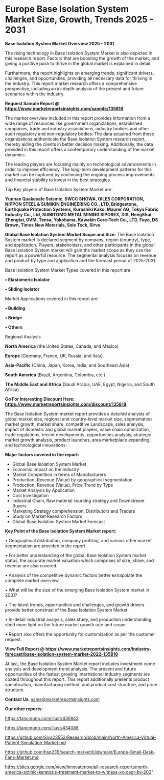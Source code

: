  # Europe Base Isolation System Market Size, Growth, Trends 2025 - 2031

<Strong> Base Isolation System Market Overview 2025 - 2031</strong>

The rising technology in Base Isolation System Market is also depicted in this research report. Factors that are boosting the growth of the market, and giving a positive push to thrive in the global market is explained in detail.

Furthermore, the report highlights on emerging trends, significant drivers, challenges, and opportunities, providing all necessary data for thriving in the industry. This report market research offers a comprehensive perspective, including an in-depth analysis of the present and future scenarios within the industry.

<strong>Request Sample Report @ <a href=https://www.marketreportsinsights.com/sample/135818>https://www.marketreportsinsights.com/sample/135818</a></strong>

The market overview included in this report provides information from a wide range of resources like government organizations, established companies, trade and industry associations, industry brokers and other such regulatory and non-regulatory bodies. The data acquired from these organizations authenticate the Base Isolation System research report, thereby aiding the clients in better decision making. Additionally, the data provided in this report offers a contemporary understanding of the market dynamics.

The leading players are focusing mainly on technological advancements in order to improve efficiency. The long-term development patterns for this market can be captured by continuing the ongoing process improvements and financial stability to invest in the best strategies.

Top Key players of Base Isolation System Market are:

<strong>Yunnan Quakesafe Seismic, SWCC SHOWA, OILES CORPORATION, NIPPON STEEL & SUMIKIN ENGINEERING CO., LTD, Bridgestone, Earthquake Protection Systems, Kurashiki Kako, Maurer AG, Tokyo Fabric Industry Co., Ltd, SUMITOMO METAL MINING SIPOREX, DIS, HengShui Zhengtai, OVM, Tensa, Yokohama, Kawakin Core-Tech Co., LTD, Fuyo, DS Brown, Times New Materials, Sole Teck, Sirve</strong>

<strong><b>Global Base Isolation System Market Scope and Size:</b></strong>
The Base Isolation System market is declared segment by company, region (country), type, and application. Players, stakeholders, and other participants in the global Base Isolation System market will gain the market scope as they use the report as a powerful resource. The segmental analysis focuses on revenue and product by type and application and the forecast period of 2025-2031.

Base Isolation System Market Types covered in this report are:

<strong>• Elastomeric Isolator

• Sliding Isolator</strong>

Market Applications covered in this report are:

<strong>• Building

• Bridge

• Others</strong> 

Regional Analysis

<strong>North America</strong> (the United States, Canada, and Mexico)

<strong>Europe</strong> (Germany, France, UK, Russia, and Italy)

<strong>Asia-Pacific</strong> (China, Japan, Korea, India, and Southeast Asia)

<strong>South America</strong> (Brazil, Argentina, Colombia, etc.)

<strong>The Middle East and Africa</strong> (Saudi Arabia, UAE, Egypt, Nigeria, and South Africa)

<strong>Go For Interesting Discount Here: <a href=https://www.marketreportsinsights.com/discount/135818>https://www.marketreportsinsights.com/discount/135818</a></strong>

The Base Isolation System market report provides a detailed analysis of global market size, regional and country-level market size, segmentation market growth, market share, competitive Landscape, sales analysis, impact of domestic and global market players, value chain optimization, trade regulations, recent developments, opportunities analysis, strategic market growth analysis, product launches, area marketplace expanding, and technological innovations.

<strong><b>Major factors covered in the report:</b></strong>
<ul>
  <li>Global Base Isolation System Market </li>
  <li>Economic Impact on the Industry</li>
  <li>Market Competition in terms of Manufacturers</li>
  <li>Production, Revenue (Value) by geographical segmentation</li>
  <li>Production, Revenue (Value), Price Trend by Type</li>
  <li>Market Analysis by Application</li>
  <li>Cost Investigation</li>
  <li>Industrial Chain, Raw material sourcing strategy and Downstream Buyers</li>
  <li>Marketing Strategy comprehension, Distributors and Traders</li>
  <li>Study on Market Research Factors</li>
  <li>Global Base Isolation System Market Forecast</li>
</ul>

<strong><b>Key Point of the Base Isolation System Market report:</b></strong>

• Geographical distribution, company profiling, and various other market segmentation are provided in the report.

• For better understanding of the global Base Isolation System market status, the accurate market valuation which comprises of size, share, and revenue are also covered.

• Analysis of the competitive dynamic factors better extrapolate the complete market overview

• What will be the size of the emerging Base Isolation System market in 2031?

• The latest trends, opportunities and challenges, and growth drivers provide better construal of the Base Isolation System Market.

• In-detail industrial analysis, sales study, and production understanding shed more light on the future market growth rate and scope.

• Report also offers the opportunity for customization as per the customer request.

<strong><b>View Full Report @ <a href=https://www.marketreportsinsights.com/industry-forecast/base-isolation-system-market-2022-135818>https://www.marketreportsinsights.com/industry-forecast/base-isolation-system-market-2022-135818</a></b></strong>


At last, the Base Isolation System Market report includes investment come analysis and development trend analysis. The present and future opportunities of the fastest growing international industry segments are coated throughout this report. This report additionally presents product specification, manufacturing method, and product cost structure, and price structure.

<strong>Contact Us:</strong>
sales@marketreportsinsights.com

<strong>Our other reports:</strong>

<a href=https://tanomuno.com/illust/430842>https://tanomuno.com/illust/430842</a>

<a href=https://tanomuno.com/illust/434088>https://tanomuno.com/illust/434088</a>

<a href=https://github.com/Siya23553/Research/blob/main/North-America-Virtual-Patient-Simulation-Market.md>https://github.com/Siya23553/Research/blob/main/North-America-Virtual-Patient-Simulation-Market.md</a>

<a href=https://github.com/haq235/search-market/blob/main/Europe-Small-Desk-Fans-Market.md>https://github.com/haq235/search-market/blob/main/Europe-Small-Desk-Fans-Market.md</a>

<a href=https://sites.google.com/view/innovatenow/all-research-reports/north-america-actinic-keratosis-treatment-market-to-witness-xx-cagr-by-203>https://sites.google.com/view/innovatenow/all-research-reports/north-america-actinic-keratosis-treatment-market-to-witness-xx-cagr-by-203</a>"
